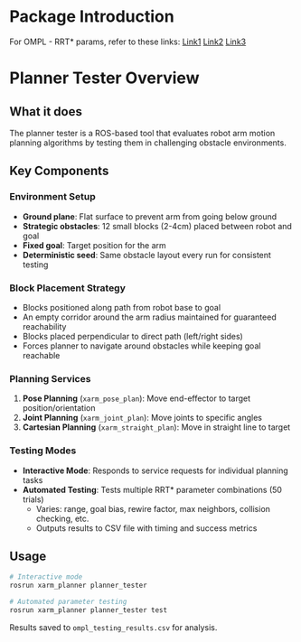 # Package Introduction


For OMPL - RRT* params, refer to these links: [Link1](https://ompl.kavrakilab.org/RRTstar_8h_source.html) [Link2](https://ompl.kavrakilab.org/classompl_1_1geometric_1_1RRTstar.html) [Link3]()
# Planner Tester Overview

## What it does
The planner tester is a ROS-based tool that evaluates robot arm motion planning algorithms by testing them in challenging obstacle environments.

## Key Components

### Environment Setup
- **Ground plane**: Flat surface to prevent arm from going below ground
- **Strategic obstacles**: 12 small blocks (2-4cm) placed between robot and goal
- **Fixed goal**: Target position for the arm
- **Deterministic seed**: Same obstacle layout every run for consistent testing

### Block Placement Strategy
- Blocks positioned along path from robot base to goal
- An empty corridor around the arm radius maintained for guaranteed reachability
- Blocks placed perpendicular to direct path (left/right sides)
- Forces planner to navigate around obstacles while keeping goal reachable

### Planning Services
1. **Pose Planning** (`xarm_pose_plan`): Move end-effector to target position/orientation
2. **Joint Planning** (`xarm_joint_plan`): Move joints to specific angles
3. **Cartesian Planning** (`xarm_straight_plan`): Move in straight line to target

### Testing Modes
- **Interactive Mode**: Responds to service requests for individual planning tasks
- **Automated Testing**: Tests multiple RRT* parameter combinations (50 trials)
  - Varies: range, goal bias, rewire factor, max neighbors, collision checking, etc.
  - Outputs results to CSV file with timing and success metrics


## Usage
```bash
# Interactive mode
rosrun xarm_planner planner_tester

# Automated parameter testing
rosrun xarm_planner planner_tester test
```

Results saved to `ompl_testing_results.csv` for analysis.








